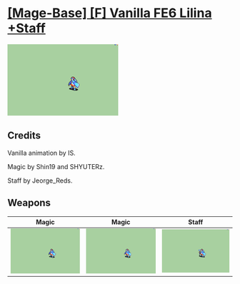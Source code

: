 # [\[Mage-Base\] \[F\] Vanilla FE6 Lilina +Staff](./)

<img src="./6.%20Magic/Magic_000.png" alt="[Mage-Base] [F] Vanilla FE6 Lilina +Staff standing" />

## Credits

Vanilla animation by IS.

Magic by Shin19 and SHYUTERz.

Staff by Jeorge_Reds.

## Weapons


|Magic |Magic |Staff |
|  :---: | :---: | :---: |
| <img alt="Magic animation" src="./6.%20Magic/Magic.gif" /> | <img alt="Magic animation" src="./6.%20Magic%20(Fixed)/Magic.gif" /> | <img alt="Staff animation" src="./7.%20Staff/Staff.gif" /> |

